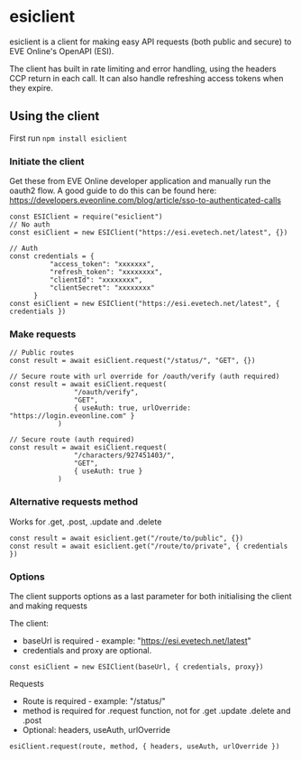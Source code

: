 # esiclient
esiclient is a client for making easy API requests (both public and secure) to EVE Online's OpenAPI (ESI).

The client has built in rate limiting and error handling, using the headers CCP return in each call. It can also handle refreshing access tokens when they expire.

## Using the client

First run ```npm install esiclient```

### Initiate the client
Get these from EVE Online developer application and manually run the oauth2 flow. A good guide to do this can be found here: https://developers.eveonline.com/blog/article/sso-to-authenticated-calls
```
const ESIClient = require("esiclient")
// No auth
const esiClient = new ESIClient("https://esi.evetech.net/latest", {})

// Auth
const credentials = {
          "access_token": "xxxxxxx",
          "refresh_token": "xxxxxxxx",
          "clientId": "xxxxxxxx",
          "clientSecret": "xxxxxxxx"
      }
const esiClient = new ESIClient("https://esi.evetech.net/latest", { credentials })
```

### Make requests
```
// Public routes
const result = await esiClient.request("/status/", "GET", {})

// Secure route with url override for /oauth/verify (auth required)
const result = await esiClient.request(
                "/oauth/verify",
                "GET",
                { useAuth: true, urlOverride: "https://login.eveonline.com" }
            )
            
// Secure route (auth required)
const result = await esiClient.request(
                "/characters/927451403/",
                "GET",
                { useAuth: true }
            )
```

### Alternative requests method
Works for .get, .post, .update and .delete
```
const result = await esiclient.get("/route/to/public", {})
const result = await esiclient.get("/route/to/private", { credentials })
```

### Options
The client supports options as a last parameter for both initialising the client and making requests

The client:
- baseUrl is required - example: "https://esi.evetech.net/latest"
- credentials and proxy are optional.
```
const esiClient = new ESIClient(baseUrl, { credentials, proxy})
```

Requests
- Route is required - example: "/status/"
- method is required for .request function, not for .get .update .delete and .post
- Optional: headers, useAuth, urlOverride
```
esiClient.request(route, method, { headers, useAuth, urlOverride })
```
